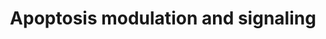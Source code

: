 ---
annotations:
- type: Pathway Ontology
  value: regulatory pathway
- type: Pathway Ontology
  value: signaling pathway
- type: Pathway Ontology
  value: apoptotic cell death pathway
authors:
- Felix555
- Khanspers
- Frances55
- MartijnVanIersel
- MaintBot
- Egonw
- Zari
- MirellaKalafati
- AlexanderPico
- Ryanmiller
- Marvin M2
- Fehrhart
- Ariutta
- Ddomingof
- Eweitz
description: Apoptosis, or cell death program, can be activated by various mechanisms
  within the extrinsic and the intrinsic pathway. While activation of cell death receptors
  leads to the engagement of the extrinsic pathway, the intrinsic pathway is activated
  by mitochondria during cellular stress, both  resulting in an activation of caspases.  In
  the present pathway we emphasized the activation of caspases by those two pathways
  in pancreatic cancer (PDAC) cells. Please notice, that PDAC cells are so called
  type-II cells. In these cells the activation of cell death receptors is not sufficient
  to activated caspases. By cleavage of Bid, type-II cells activate the intrinsic
  pathway as "amplification loop".   Proteins on this pathway have targeted assays
  available via the [https://assays.cancer.gov/available_assays?wp_id=WP1772 CPTAC
  Assay Portal]
last-edited: 2021-12-27
organisms:
- Homo sapiens
redirect_from:
- /index.php/Pathway:WP1772
- /instance/WP1772
schema-jsonld:
- '@context': https://schema.org/
  '@id': https://wikipathways.github.io/pathways/WP1772.html
  '@type': Dataset
  creator:
    '@type': Organization
    name: WikiPathways
  description: Apoptosis, or cell death program, can be activated by various mechanisms
    within the extrinsic and the intrinsic pathway. While activation of cell death
    receptors leads to the engagement of the extrinsic pathway, the intrinsic pathway
    is activated by mitochondria during cellular stress, both  resulting in an activation
    of caspases.  In the present pathway we emphasized the activation of caspases
    by those two pathways in pancreatic cancer (PDAC) cells. Please notice, that PDAC
    cells are so called type-II cells. In these cells the activation of cell death
    receptors is not sufficient to activated caspases. By cleavage of Bid, type-II
    cells activate the intrinsic pathway as "amplification loop".   Proteins on this
    pathway have targeted assays available via the [https://assays.cancer.gov/available_assays?wp_id=WP1772
    CPTAC Assay Portal]
  keywords:
  - TNFRSF10A
  - TNFRSF10B
  - BCL2A1
  - MIR29B2
  - CASP3
  - NFKB1
  - PMAIP1
  - BLK
  - IG20
  - TRAF3
  - CASP2
  - BCL2L2
  - ERK
  - NAIP
  - CRADD
  - PRKD1
  - FASLG
  - BBC3
  - TNFRSF1A
  - AIFM2
  - BIRC5
  - DFFA
  - IKK
  - FAS
  - IL1R2
  - CASP1
  - MYD88
  - CASP8
  - NFKBIA
  - JNK
  - TOLLIP
  - CASP10
  - BOK
  - TNFRSF10C
  - BCL2L11
  - IL1R1
  - ENDOG
  - XIAP
  - CASP4
  - CAPNS1
  - TNFRSF6B
  - JUN
  - TP53
  - HTRA2
  - CFLAR
  - BCL2
  - BAK1
  - PTPN13
  - NIK
  - BIRC6
  - BAX
  - BID
  - BIRC2
  - MIR29B1
  - SEPTIN4
  - PTRH2
  - TRADD
  - CDKN2A
  - TNFRSF10D
  - FOS
  - MCL1
  - BIRC7
  - BIRC3
  - MT-RNR2
  - CASP7
  - MADD
  - BCL2L1
  - BMF
  - BCL2L10
  - TRAF6
  - DFFB
  - RIPK1
  - MAP3K5
  - CASP6
  - AIFM1
  - BCL-XL
  - BAG3
  - IRAK1
  - TNFRSF1B
  - DIABLO
  - DAXX
  - FADD
  - CASP9
  - APAF1
  - BNIP3
  - HRK
  - CYCS
  - TNFRSF25
  - BAD
  - Ca2+
  - HSPA1A
  - PEA15
  - TNFRSF11B
  - TNFSF10
  - PIDD
  - BIK
  license: CC0
  name: Apoptosis modulation and signaling
seo: CreativeWork
title: Apoptosis modulation and signaling
wpid: WP1772
---